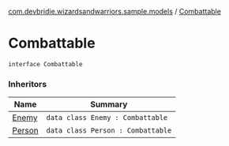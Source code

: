 [com.devbridie.wizardsandwarriors.sample.models](index.md) / [Combattable](.)

# Combattable

`interface Combattable`

### Inheritors

| Name | Summary |
|---|---|
| [Enemy](-enemy/index.md) | `data class Enemy : Combattable` |
| [Person](-person/index.md) | `data class Person : Combattable` |
